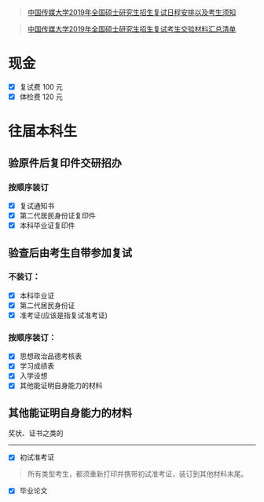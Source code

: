 > [中国传媒大学2019年全国硕士研究生招生复试日程安排以及考生须知](http://yz.cuc.edu.cn/newsWYFHY/d609ae54-001d-40d8-a669-64886b4d383b.htm)

> [中国传媒大学2019年全国硕士研究生招生复试考生交验材料汇总清单](http://yz.cuc.edu.cn/downloadWYFHY/中国传媒大学2019年全国硕士研究生招生复试考生交验材料汇总清单.pdf)

# 现金

- [x] 复试费 100 元
- [x] 体检费 120 元

# 往届本科生

## 验原件后复印件交研招办

### 按顺序装订

- [x] 复试通知书
- [x] 第二代居民身份证复印件
- [x] 本科毕业证复印件

## 验查后由考生自带参加复试

### 不装订：

- [x] 本科毕业证
- [x] 第二代居民身份证
- [x] 准考证(应该是指复试准考证)

### 按顺序装订：

- [x] 思想政治品德考核表
- [x] 学习成绩表
- [x] 入学设想
- [x] 其他能证明自身能力的材料

## 其他能证明自身能力的材料

奖状、证书之类的

---

- [x] 初试准考证

> 所有类型考生，都须重新打印并携带初试准考证，装订到其他材料末尾。

- [x] 毕业论文
